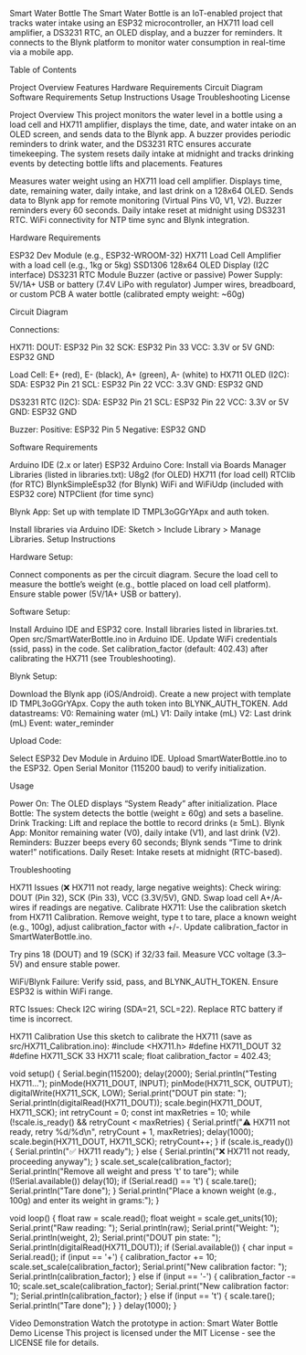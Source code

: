Smart Water Bottle
The Smart Water Bottle is an IoT-enabled project that tracks water intake using an ESP32 microcontroller, an HX711 load cell amplifier, a DS3231 RTC, an OLED display, and a buzzer for reminders. It connects to the Blynk platform to monitor water consumption in real-time via a mobile app.

Table of Contents

Project Overview
Features
Hardware Requirements
Circuit Diagram
Software Requirements
Setup Instructions
Usage
Troubleshooting
License

Project Overview
This project monitors the water level in a bottle using a load cell and HX711 amplifier, displays the time, date, and water intake on an OLED screen, and sends data to the Blynk app. A buzzer provides periodic reminders to drink water, and the DS3231 RTC ensures accurate timekeeping. The system resets daily intake at midnight and tracks drinking events by detecting bottle lifts and placements.
Features

Measures water weight using an HX711 load cell amplifier.
Displays time, date, remaining water, daily intake, and last drink on a 128x64 OLED.
Sends data to Blynk app for remote monitoring (Virtual Pins V0, V1, V2).
Buzzer reminders every 60 seconds.
Daily intake reset at midnight using DS3231 RTC.
WiFi connectivity for NTP time sync and Blynk integration.

Hardware Requirements

ESP32 Dev Module (e.g., ESP32-WROOM-32)
HX711 Load Cell Amplifier with a load cell (e.g., 1kg or 5kg)
SSD1306 128x64 OLED Display (I2C interface)
DS3231 RTC Module
Buzzer (active or passive)
Power Supply: 5V/1A+ USB or battery (7.4V LiPo with regulator)
Jumper wires, breadboard, or custom PCB
A water bottle (calibrated empty weight: ~60g)

Circuit Diagram

Connections:

HX711:
DOUT: ESP32 Pin 32
SCK: ESP32 Pin 33
VCC: 3.3V or 5V
GND: ESP32 GND


Load Cell: E+ (red), E- (black), A+ (green), A- (white) to HX711
OLED (I2C):
SDA: ESP32 Pin 21
SCL: ESP32 Pin 22
VCC: 3.3V
GND: ESP32 GND


DS3231 RTC (I2C):
SDA: ESP32 Pin 21
SCL: ESP32 Pin 22
VCC: 3.3V or 5V
GND: ESP32 GND


Buzzer:
Positive: ESP32 Pin 5
Negative: ESP32 GND



Software Requirements

Arduino IDE (2.x or later)
ESP32 Arduino Core: Install via Boards Manager
Libraries (listed in libraries.txt):
U8g2 (for OLED)
HX711 (for load cell)
RTClib (for RTC)
BlynkSimpleEsp32 (for Blynk)
WiFi and WiFiUdp (included with ESP32 core)
NTPClient (for time sync)


Blynk App: Set up with template ID TMPL3oGGrYApx and auth token.

Install libraries via Arduino IDE: Sketch > Include Library > Manage Libraries.
Setup Instructions

Hardware Setup:

Connect components as per the circuit diagram.
Secure the load cell to measure the bottle’s weight (e.g., bottle placed on load cell platform).
Ensure stable power (5V/1A+ USB or battery).


Software Setup:

Install Arduino IDE and ESP32 core.
Install libraries listed in libraries.txt.
Open src/SmartWaterBottle.ino in Arduino IDE.
Update WiFi credentials (ssid, pass) in the code.
Set calibration_factor (default: 402.43) after calibrating the HX711 (see Troubleshooting).


Blynk Setup:

Download the Blynk app (iOS/Android).
Create a new project with template ID TMPL3oGGrYApx.
Copy the auth token into BLYNK_AUTH_TOKEN.
Add datastreams:
V0: Remaining water (mL)
V1: Daily intake (mL)
V2: Last drink (mL)
Event: water_reminder




Upload Code:

Select ESP32 Dev Module in Arduino IDE.
Upload SmartWaterBottle.ino to the ESP32.
Open Serial Monitor (115200 baud) to verify initialization.



Usage

Power On: The OLED displays “System Ready” after initialization.
Place Bottle: The system detects the bottle (weight ≥ 60g) and sets a baseline.
Drink Tracking: Lift and replace the bottle to record drinks (≥ 5mL).
Blynk App: Monitor remaining water (V0), daily intake (V1), and last drink (V2).
Reminders: Buzzer beeps every 60 seconds; Blynk sends “Time to drink water!” notifications.
Daily Reset: Intake resets at midnight (RTC-based).

Troubleshooting

HX711 Issues (❌ HX711 not ready, large negative weights):
Check wiring: DOUT (Pin 32), SCK (Pin 33), VCC (3.3V/5V), GND.
Swap load cell A+/A- wires if readings are negative.
Calibrate HX711:
Use the calibration sketch from HX711 Calibration.
Remove weight, type t to tare, place a known weight (e.g., 100g), adjust calibration_factor with +/-.
Update calibration_factor in SmartWaterBottle.ino.


Try pins 18 (DOUT) and 19 (SCK) if 32/33 fail.
Measure VCC voltage (3.3–5V) and ensure stable power.


WiFi/Blynk Failure:
Verify ssid, pass, and BLYNK_AUTH_TOKEN.
Ensure ESP32 is within WiFi range.


RTC Issues:
Check I2C wiring (SDA=21, SCL=22).
Replace RTC battery if time is incorrect.



HX711 Calibration
Use this sketch to calibrate the HX711 (save as src/HX711_Calibration.ino):
#include <HX711.h>
#define HX711_DOUT 32
#define HX711_SCK 33
HX711 scale;
float calibration_factor = 402.43;

void setup() {
  Serial.begin(115200);
  delay(2000);
  Serial.println("Testing HX711...");
  pinMode(HX711_DOUT, INPUT);
  pinMode(HX711_SCK, OUTPUT);
  digitalWrite(HX711_SCK, LOW);
  Serial.print("DOUT pin state: ");
  Serial.println(digitalRead(HX711_DOUT));
  scale.begin(HX711_DOUT, HX711_SCK);
  int retryCount = 0;
  const int maxRetries = 10;
  while (!scale.is_ready() && retryCount < maxRetries) {
    Serial.printf("⚠️ HX711 not ready, retry %d/%d\n", retryCount + 1, maxRetries);
    delay(1000);
    scale.begin(HX711_DOUT, HX711_SCK);
    retryCount++;
  }
  if (scale.is_ready()) {
    Serial.println("✅ HX711 ready");
  } else {
    Serial.println("❌ HX711 not ready, proceeding anyway");
  }
  scale.set_scale(calibration_factor);
  Serial.println("Remove all weight and press 't' to tare");
  while (!Serial.available()) delay(10);
  if (Serial.read() == 't') {
    scale.tare();
    Serial.println("Tare done");
  }
  Serial.println("Place a known weight (e.g., 100g) and enter its weight in grams:");
}

void loop() {
  float raw = scale.read();
  float weight = scale.get_units(10);
  Serial.print("Raw reading: ");
  Serial.println(raw);
  Serial.print("Weight: ");
  Serial.println(weight, 2);
  Serial.print("DOUT pin state: ");
  Serial.println(digitalRead(HX711_DOUT));
  if (Serial.available()) {
    char input = Serial.read();
    if (input == '+') {
      calibration_factor += 10;
      scale.set_scale(calibration_factor);
      Serial.print("New calibration factor: ");
      Serial.println(calibration_factor);
    } else if (input == '-') {
      calibration_factor -= 10;
      scale.set_scale(calibration_factor);
      Serial.print("New calibration factor: ");
      Serial.println(calibration_factor);
    } else if (input == 't') {
      scale.tare();
      Serial.println("Tare done");
    }
  }
  delay(1000);
}

Video Demonstration
Watch the prototype in action: Smart Water Bottle Demo
License
This project is licensed under the MIT License - see the LICENSE file for details.
